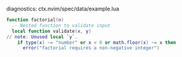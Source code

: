 diagnostics: ctx.nvim/spec/data/example.lua

```lua
function factorial(n)
  -- Nested function to validate input
  local function validate(x, y)
// note: Unused local `y`.
    if type(x) ~= "number" or x < 0 or math.floor(x) ~= x then
      error("factorial requires a non-negative integer")
```
